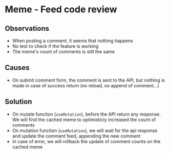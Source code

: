 # Meme - Feed code review

## Observations

- When posting a comment, it seems that nothing happens
- No test to check if the feature is working
- The meme's count of comments is still the same

## Causes

- On submit comment form, the comment is sent to the API, but nothing is made in case of success return (no reload, no append of comment...)

## Solution

- On mutate function (`useMutation`), before the API return any response. We will find the cached meme to optimisticly increased the count of comments
- On mutation function (`useMutation`), we will wait for the api response and update the comment feed, appending the new comment
- In case of error, we will rollback the update of comment counts on the cached meme